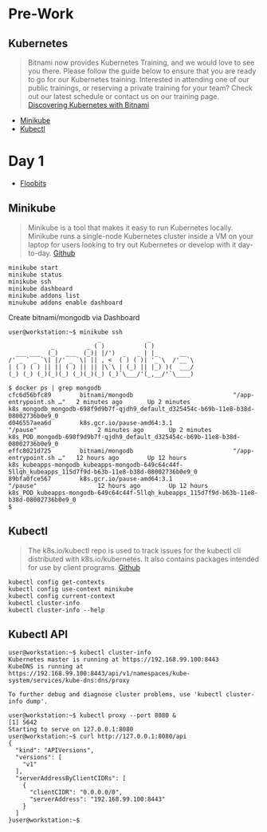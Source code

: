 # Pre-Work

## Kubernetes

> Bitnami now provides Kubernetes Training, and we would love to see you there. Please follow the guide below to ensure that you are ready to go for our Kubernetes training. Interested in attending one of our public trainings, or reserving a private training for your team? Check out our latest schedule or contact us on our training page. [Discovering Kubernetes with Bitnami](https://engineering.bitnami.com/articles/discovering-kubernetes-with-bitnami.html)

- [Minikube](https://github.com/kubernetes/minikube)
- [Kubectl](https://kubernetes.io/docs/reference/kubectl/overview/)

# Day 1

- [Floobits](https://floobits.com/juan131/intel-training-1/file/WELCOME.md:11)

## Minikube

> Minikube is a tool that makes it easy to run Kubernetes locally. Minikube runs a single-node Kubernetes cluster inside a VM on your laptop for users looking to try out Kubernetes or develop with it day-to-day. [Github](https://github.com/kubernetes/minikube)

```
minikube start
minikube status
minikube ssh
minikube dashboard
minikube addons list
minukube addons enable dashboard
```

Create bitnami/mongodb via Dashboard

```
user@workstation:~$ minikube ssh
                         _             _            
            _         _ ( )           ( )           
  ___ ___  (_)  ___  (_)| |/')  _   _ | |_      __  
/' _ ` _ `\| |/' _ `\| || , <  ( ) ( )| '_`\  /'__`\
| ( ) ( ) || || ( ) || || |\`\ | (_) || |_) )(  ___/
(_) (_) (_)(_)(_) (_)(_)(_) (_)`\___/'(_,__/'`\____)

$ docker ps | grep mongodb
cfc6d56bfc89        bitnami/mongodb                            "/app-entrypoint.sh …"   2 minutes ago       Up 2 minutes                            k8s_mongodb_mongodb-698f9d9b7f-qjdh9_default_d325454c-b69b-11e8-b38d-08002736b0e9_0
d046557aea6d        k8s.gcr.io/pause-amd64:3.1                 "/pause"                 2 minutes ago       Up 2 minutes                            k8s_POD_mongodb-698f9d9b7f-qjdh9_default_d325454c-b69b-11e8-b38d-08002736b0e9_0
effc8021d725        bitnami/mongodb                            "/app-entrypoint.sh …"   12 hours ago        Up 12 hours                             k8s_kubeapps-mongodb_kubeapps-mongodb-649c64c44f-5llqh_kubeapps_115d7f9d-b63b-11e8-b38d-08002736b0e9_0
89bfa0fce567        k8s.gcr.io/pause-amd64:3.1                 "/pause"                 12 hours ago        Up 12 hours                             k8s_POD_kubeapps-mongodb-649c64c44f-5llqh_kubeapps_115d7f9d-b63b-11e8-b38d-08002736b0e9_0
$ 
```

## Kubectl

> The k8s.io/kubectl repo is used to track issues for the kubectl cli distributed with k8s.io/kubernetes. It also contains packages intended for use by client programs. [Github](https://github.com/kubernetes/kubectl)

```
kubectl config get-contexts
kubectl config use-context minikube
kubectl config current-context
kubectl cluster-info
kubectl cluster-info --help
```

## Kubectl API

```
user@workstation:~$ kubectl cluster-info
Kubernetes master is running at https://192.168.99.100:8443
KubeDNS is running at https://192.168.99.100:8443/api/v1/namespaces/kube-system/services/kube-dns:dns/proxy

To further debug and diagnose cluster problems, use 'kubectl cluster-info dump'.
```

```
user@workstation:~$ kubectl proxy --port 8080 &
[1] 5642
Starting to serve on 127.0.0.1:8080
user@workstation:~$ curl http://127.0.0.1:8080/api
{
  "kind": "APIVersions",
  "versions": [
    "v1"
  ],
  "serverAddressByClientCIDRs": [
    {
      "clientCIDR": "0.0.0.0/0",
      "serverAddress": "192.168.99.100:8443"
    }
  ]
}user@workstation:~$
```
